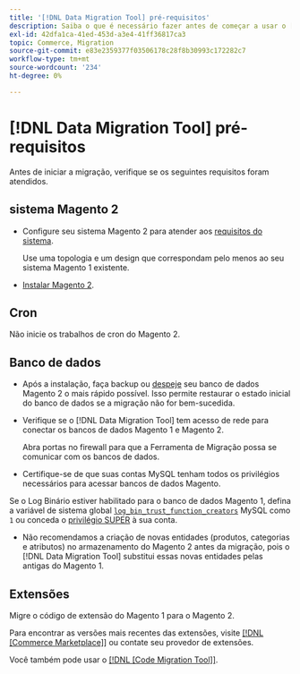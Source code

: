 ```yaml
---
title: '[!DNL Data Migration Tool] pré-requisitos'
description: Saiba o que é necessário fazer antes de começar a usar o [!DNL Data Migration Tool] para transferir dados entre o Magento 1 e o Magento 2.
exl-id: 42dfa1ca-41ed-453d-a3e4-41ff36817ca3
topic: Commerce, Migration
source-git-commit: e83e2359377f03506178c28f8b30993c172282c7
workflow-type: tm+mt
source-wordcount: '234'
ht-degree: 0%

---
```


# [!DNL Data Migration Tool] pré-requisitos

Antes de iniciar a migração, verifique se os seguintes requisitos foram atendidos.

## sistema Magento 2

* Configure seu sistema Magento 2 para atender aos [requisitos do sistema](../../installation/system-requirements.md).

  Use uma topologia e um design que correspondam pelo menos ao seu sistema Magento 1 existente.

* [Instalar Magento 2](../../installation/overview.md).

## Cron

Não inicie os trabalhos de cron do Magento 2.

## Banco de dados

* Após a instalação, faça backup ou [despeje](https://dev.mysql.com/doc/refman/8.0/en/mysqldump.html) seu banco de dados Magento 2 o mais rápido possível. Isso permite restaurar o estado inicial do banco de dados se a migração não for bem-sucedida.

* Verifique se o [!DNL Data Migration Tool] tem acesso de rede para conectar os bancos de dados Magento 1 e Magento 2.

  Abra portas no firewall para que a Ferramenta de Migração possa se comunicar com os bancos de dados.

* Certifique-se de que suas contas MySQL tenham todos os privilégios necessários para acessar bancos de dados Magento.

Se o Log Binário estiver habilitado para o banco de dados Magento 1, defina a variável de sistema global [`log_bin_trust_function_creators`](https://dev.mysql.com/doc/refman/5.7/en/server-system-variables.html#sysvar_log_bin_trust_function_creators) MySQL como `1` ou conceda o [privilégio SUPER](https://dev.mysql.com/doc/refman/5.7/en/privileges-provided.html#priv_super) à sua conta.

* Não recomendamos a criação de novas entidades (produtos, categorias e atributos) no armazenamento do Magento 2 antes da migração, pois o [!DNL Data Migration Tool] substitui essas novas entidades pelas antigas do Magento 1.

## Extensões

Migre o código de extensão do Magento 1 para o Magento 2.

Para encontrar as versões mais recentes das extensões, visite [[!DNL [Commerce Marketplace]]](https://marketplace.magento.com/) ou contate seu provedor de extensões.

Você também pode usar o [[!DNL [Code Migration Tool]]](https://github.com/magento-commerce/code-migration/blob/develop/README.md).
